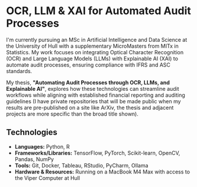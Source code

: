 # OCR, LLM & XAI for Automated Audit Processes

I'm currently pursuing an MSc in Artificial Intelligence and Data Science at the University of Hull with a supplementary MicroMasters from MITx in Statistics. My work focuses on integrating Optical Character Recognition (OCR) and Large Language Models (LLMs) with Explainable AI (XAI) to automate audit processes, ensuring compliance with IFRS and ASC standards.

My thesis, **"Automating Audit Processes through OCR, LLMs, and Explainable AI"**, explores how these technologies can streamline audit workflows while aligning with established financial reporting and auditing guidelines (I have private repositories that will be made public when my results are pre-published on a site like ArXiv, the thesis and adjacent projects are more specific than the broad title shown).

## Technologies

- **Languages:** Python, R
- **Frameworks/Libraries:** TensorFlow, PyTorch, Scikit-learn, OpenCV, Pandas, NumPy
- **Tools:** Git, Docker, Tableau, RStudio, PyCharm, Ollama
- **Hardware & Resources:** Running on a MacBook M4 Max with access to the Viper Computer at Hull

